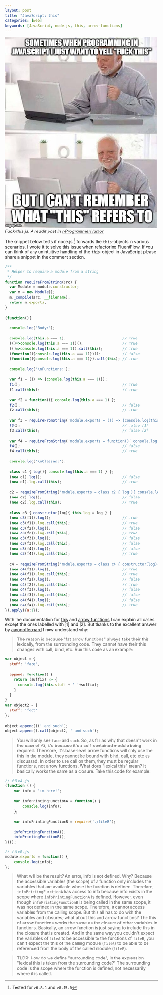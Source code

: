 ```yaml
---
layout: post
title: "JavaScript: this"
categories: [web]
keywords: [JavaScript, node.js, this, arrow-functions]
---
```


![Fuck-this.js](/static/posts/javascript-this/fuck-this.jpg)
*Fuck-this.js: A reddit post in [r/ProgrammerHumor](https://www.reddit.com/r/ProgrammerHumor/comments/b252lc/javascript_pain/)*

The snippet below tests if node.js [^1] forwards the `this`-objects in various scenarios.
I wrote it to solve [this issue](https://stackoverflow.com/questions/40135510/set-this-for-required-arrow-functions) when refactoring [FluentFlow].
If you can think of any unintuitive handling of the `this`-object in JavaScript please share a snippet in the comment section.

```javascript
/**
 * Helper to require a module from a string
 */
function requireFromString(src) {
  var Module = module.constructor;
  var m = new Module();
  m._compile(src, __filename);
  return m.exports;
}

(function(){

  console.log('Body:');

  console.log(this.a === 1);                          // true
  (()=>console.log(this.a === 1))();                  // true
  (()=>console.log(this.a === 1)).call(this);         // true
  (function(){console.log(this.a === 1)})();          // false
  (function(){console.log(this.a === 1)}).call(this); // true

  console.log('\nFunctions:');

  var f1 = (() => {console.log(this.a === 1)});
  f1();                                               // true
  f1.call(this);                                      // true

  var f2 = function(){ console.log(this.a === 1) };
  f2();                                               // false
  f2.call(this);                                      // true

  var f3 = requireFromString('module.exports = (() => {console.log(this.a === 1)});');
  f3();                                               // false [1]
  f3.call(this);                                      // false [2]

  var f4 = requireFromString('module.exports = function(){ console.log(this.a === 1) };');
  f4();                                               // false
  f4.call(this);                                      // true

  console.log('\nClasses:');

  class c1 { log(){ console.log(this.a === 1) } };
  (new c1).log();                                     // false
  (new c1).log.call(this);                            // true

  c2 = requireFromString('module.exports = class c2 { log(){ console.log(this.a === 1) } };');
  (new c2).log();                                     // false
  (new c2).log.call(this);                            // true

  class c3 { constructor(log){ this.log = log } }
  (new c3(f1)).log();                                 // true
  (new c3(f1)).log.call(this);                        // true
  (new c3(f2)).log();                                 // false
  (new c3(f2)).log.call(this);                        // true
  (new c3(f3)).log();                                 // false
  (new c3(f3)).log.call(this);                        // false
  (new c3(f4)).log();                                 // false
  (new c3(f4)).log.call(this);                        // true

  c4 = requireFromString('module.exports = class c4 { constructor(log){ this.log = log } };');
  (new c4(f1)).log();                                 // true
  (new c4(f1)).log.call(this);                        // true
  (new c4(f2)).log();                                 // false
  (new c4(f2)).log.call(this);                        // true
  (new c4(f3)).log();                                 // false
  (new c4(f3)).log.call(this);                        // false
  (new c4(f4)).log();                                 // false
  (new c4(f4)).log.call(this);                        // true
}).apply({a:1});
```

With the documentation for [this](https://developer.mozilla.org/de/docs/Web/JavaScript/Reference/Operators/this) and [arrow functions](https://developer.mozilla.org/de/docs/Web/JavaScript/Reference/Functions/Pfeilfunktionen#No_binding_of_this) I can explain all cases except the ones labelled with [1] and [2]. But thanks to the excellent answer by [aaronofleonard](https://stackoverflow.com/users/496606/aaronofleonard) I now understand why:

> The reason is because "fat arrow functions" always take their this lexically, from the surrounding code. They cannot have their this changed with call, bind, etc. Run this code as an example:

```javascript
var object = {
  stuff: 'face',

  append: function() {
    return (suffix) => {
      console.log(this.stuff + ' '+suffix);
    }
  }
}
var object2 = {
  stuff: 'foot'
};

object.append()(' and such');
object.append().call(object2, ' and such');
```

> You will only see `face` and `such`.
> So, as far as why that doesn't work in the case of `f3`, it's because it's a self-contained module being required. Therefore, it's base-level arrow functions will only use the this in the module, they cannot be bound with bind, call, etc etc as discussed. In order to use call on them, they must be regular functions, not arrow functions.
> What does "lexical this" mean? It basically works the same as a closure. Take this code for example:

```javascript
// fileA.js
(function () {
    var info = 'im here!';

    var infoPrintingFunctionA = function() {
        console.log(info);
    };

    var infoPrintingFunctionB = require('./fileB');

    infoPrintingFunctionA();
    infoPrintingFunctionB();
})();
```

```javascript
// fileB.js
module.exports = function() {
    console.log(info);
};
```

> What will be the result? An error, info is not defined. Why? Because the accessible variables (the scope) of a function only includes the variables that are available where the function is defined. Therefore, `infoPrintingFunctionA` has access to info because info exists in the scope where `infoPrintingFunctionA` is defined.
> However, even though `infoPrintingFunctionB` is being called in the same scope, it was not defined in the same scope. Therefore, it cannot access variables from the calling scope.
> But this all has to do with the variables and closures; what about this and arrow functions?
> The this of arrow functions works the same as the closure of other variables in functions. Basically, an arrow function is just saying to include this in the closure that is created. And in the same way you couldn't expect the variables of `fileA` to be accessible to the functions of `fileB`, you can't expect the this of the calling module (`fileA`) to be able to be referenced from the body of the called module (`fileB`).

> TLDR: How do we define "surrounding code", in the expression "lexical this is taken from the surrounding code?" The surrounding code is the scope where the function is defined, not necessarily where it is called.


[^1]: Tested for `v6.8.1` and `v8.15.0`

[FluentFlow]:https://github.com/Enteee/FluentFlow
